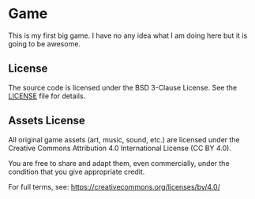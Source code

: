 # Game

This is my first big game. I have no any idea what I am doing here but it is going to be awesome.

## License

The source code is licensed under the BSD 3-Clause License.
See the [LICENSE](./LICENSE.txt) file for details.

## Assets License

All original game assets (art, music, sound, etc.) are licensed under the Creative Commons Attribution 4.0 International License (CC BY 4.0).

You are free to share and adapt them, even commercially, under the condition that you give appropriate credit.

For full terms, see: https://creativecommons.org/licenses/by/4.0/
